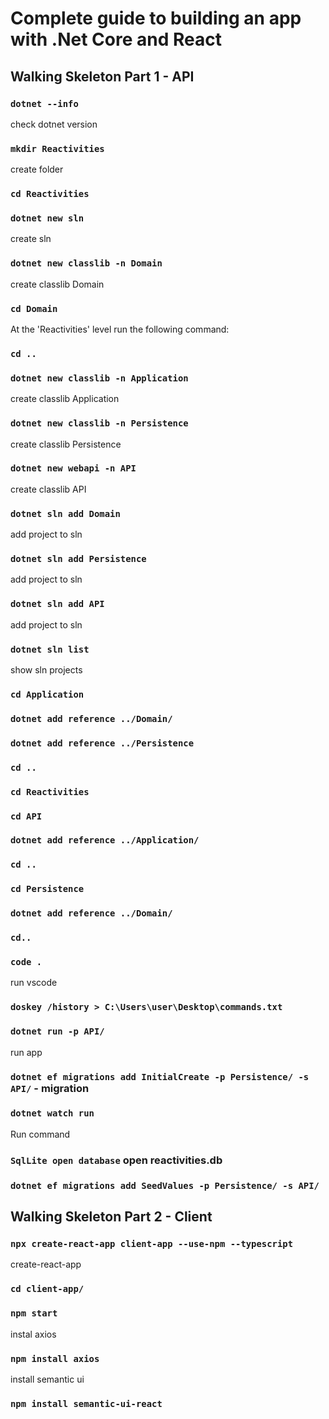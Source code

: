 # Complete guide to building an app with .Net Core and React

## Walking Skeleton Part 1 - API
### `dotnet --info`
check dotnet version
### `mkdir Reactivities`
create folder
### `cd Reactivities` 
### `dotnet new sln`
create sln
### `dotnet new classlib -n Domain`
create classlib Domain
### `cd Domain`
At the 'Reactivities' level run the following command:
### `cd ..`
### `dotnet new classlib -n Application`
create classlib Application
### `dotnet new classlib -n Persistence`
create classlib Persistence
### `dotnet new webapi -n API`
create classlib API
### `dotnet sln add Domain`
add project to sln
### `dotnet sln add Persistence`
add project to sln
### `dotnet sln add API`
add project to sln
### `dotnet sln list`
show sln projects
### `cd Application`
### `dotnet add reference ../Domain/`
### `dotnet add reference ../Persistence`
### `cd ..`
### `cd Reactivities`
### `cd API`
### `dotnet add reference ../Application/`
### `cd ..`
### `cd Persistence`
### `dotnet add reference ../Domain/`
### `cd..`
### `code .`
run vscode
### `doskey /history > C:\Users\user\Desktop\commands.txt`
### `dotnet run -p API/`
run app
### `dotnet ef migrations add InitialCreate -p Persistence/ -s API/` - migration
### `dotnet watch run`
 Run command 
### `SqlLite open database` open reactivities.db
### `dotnet ef migrations add SeedValues -p Persistence/ -s API/`

## Walking Skeleton Part 2 - Client
### `npx create-react-app client-app --use-npm --typescript`
create-react-app
### `cd client-app/`
### `npm start`
instal axios
### `npm install axios`
install semantic ui
### `npm install semantic-ui-react`